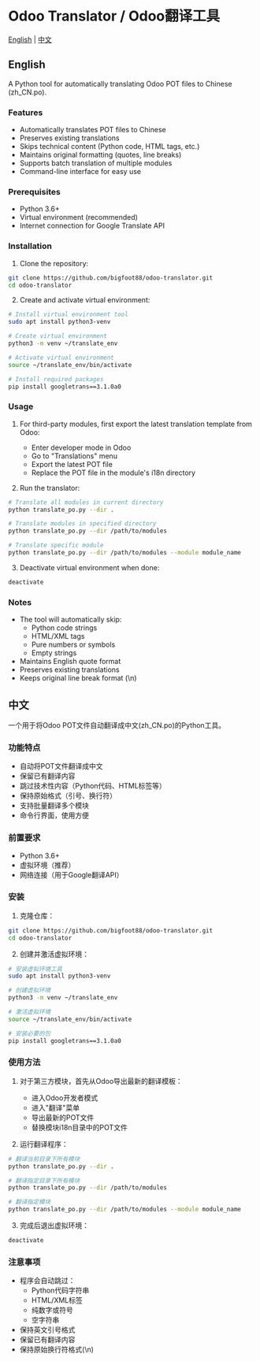 # Odoo Translator / Odoo翻译工具

[English](#english) | [中文](#中文)

## English

A Python tool for automatically translating Odoo POT files to Chinese (zh_CN.po).

### Features
- Automatically translates POT files to Chinese
- Preserves existing translations
- Skips technical content (Python code, HTML tags, etc.)
- Maintains original formatting (quotes, line breaks)
- Supports batch translation of multiple modules
- Command-line interface for easy use

### Prerequisites
- Python 3.6+
- Virtual environment (recommended)
- Internet connection for Google Translate API

### Installation
1. Clone the repository:
```bash
git clone https://github.com/bigfoot88/odoo-translator.git
cd odoo-translator
```

2. Create and activate virtual environment:
```bash
# Install virtual environment tool
sudo apt install python3-venv

# Create virtual environment
python3 -m venv ~/translate_env

# Activate virtual environment
source ~/translate_env/bin/activate

# Install required packages
pip install googletrans==3.1.0a0
```

### Usage
1. For third-party modules, first export the latest translation template from Odoo:
   - Enter developer mode in Odoo
   - Go to "Translations" menu
   - Export the latest POT file
   - Replace the POT file in the module's i18n directory

2. Run the translator:
```bash
# Translate all modules in current directory
python translate_po.py --dir .

# Translate modules in specified directory
python translate_po.py --dir /path/to/modules

# Translate specific module
python translate_po.py --dir /path/to/modules --module module_name
```

3. Deactivate virtual environment when done:
```bash
deactivate
```

### Notes
- The tool will automatically skip:
  - Python code strings
  - HTML/XML tags
  - Pure numbers or symbols
  - Empty strings
- Maintains English quote format
- Preserves existing translations
- Keeps original line break format (\n)

## 中文

一个用于将Odoo POT文件自动翻译成中文(zh_CN.po)的Python工具。

### 功能特点
- 自动将POT文件翻译成中文
- 保留已有翻译内容
- 跳过技术性内容（Python代码、HTML标签等）
- 保持原始格式（引号、换行符）
- 支持批量翻译多个模块
- 命令行界面，使用方便

### 前置要求
- Python 3.6+
- 虚拟环境（推荐）
- 网络连接（用于Google翻译API）

### 安装
1. 克隆仓库：
```bash
git clone https://github.com/bigfoot88/odoo-translator.git
cd odoo-translator
```

2. 创建并激活虚拟环境：
```bash
# 安装虚拟环境工具
sudo apt install python3-venv

# 创建虚拟环境
python3 -m venv ~/translate_env

# 激活虚拟环境
source ~/translate_env/bin/activate

# 安装必要的包
pip install googletrans==3.1.0a0
```

### 使用方法
1. 对于第三方模块，首先从Odoo导出最新的翻译模板：
   - 进入Odoo开发者模式
   - 进入"翻译"菜单
   - 导出最新的POT文件
   - 替换模块i18n目录中的POT文件

2. 运行翻译程序：
```bash
# 翻译当前目录下所有模块
python translate_po.py --dir .

# 翻译指定目录下所有模块
python translate_po.py --dir /path/to/modules

# 翻译指定模块
python translate_po.py --dir /path/to/modules --module module_name
```

3. 完成后退出虚拟环境：
```bash
deactivate
```

### 注意事项
- 程序会自动跳过：
  - Python代码字符串
  - HTML/XML标签
  - 纯数字或符号
  - 空字符串
- 保持英文引号格式
- 保留已有翻译内容
- 保持原始换行符格式(\n)
